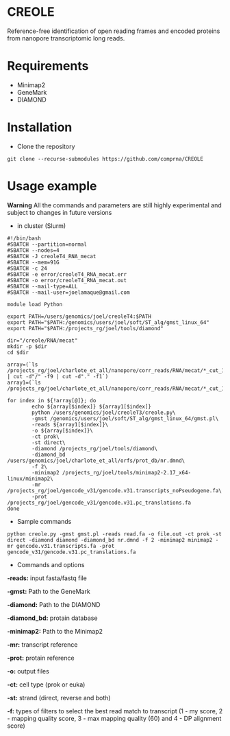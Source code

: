 # CREOLE
Reference-free identification of open reading frames and encoded proteins from nanopore transcriptomic long reads. 
# Requirements
- Minimap2
- GeneMark
- DIAMOND
# Installation
- Clone the repository

`git clone --recurse-submodules https://github.com/comprna/CREOLE`

# Usage example 
**Warning** All the commands and parameters are still highly experimental and subject to changes in future versions

- in cluster (Slurm)

```
#!/bin/bash
#SBATCH --partition=normal
#SBATCH --nodes=4
#SBATCH -J creoleT4_RNA_mecat
#SBATCH --mem=91G
#SBATCH -c 24
#SBATCH -e error/creoleT4_RNA_mecat.err
#SBATCH -o error/creoleT4_RNA_mecat.out
#SBATCH --mail-type=ALL
#SBATCH --mail-user=joelamaque@gmail.com

module load Python

export PATH=/users/genomics/joel/creoleT4:$PATH
export PATH="$PATH:/genomics/users/joel/soft/ST_alg/gmst_linux_64"
export PATH="$PATH:/projects_rg/joel/tools/diamond"

dir="/creole/RNA/mecat"
mkdir -p $dir
cd $dir

array=(`ls /projects_rg/joel/charlote_et_all/nanopore/corr_reads/RNA/mecat/*_cut_150_cor.fa_mix | cut -d"/" -f9 | cut -d"." -f1`)
array1=(`ls /projects_rg/joel/charlote_et_all/nanopore/corr_reads/RNA/mecat/*_cut_150_cor.fa_mix`)

for index in ${!array[@]}; do
        echo ${array[$index]} ${array1[$index]}
        python /users/genomics/joel/creoleT3/creole.py\
        -gmst /genomics/users/joel/soft/ST_alg/gmst_linux_64/gmst.pl\ 
        -reads ${array1[$index]}\ 
        -o ${array[$index]}\  
        -ct prok\ 
        -st direct\ 
        -diamond /projects_rg/joel/tools/diamond\ 
        -diamond_bd /users/genomics/joel/charlote_et_all/orfs/prot_db/nr.dmnd\ 
        -f 2\ 
        -minimap2 /projects_rg/joel/tools/minimap2-2.17_x64-linux/minimap2\ 
        -mr /projects_rg/joel/gencode_v31/gencode.v31.transcripts_noPseudogene.fa\ 
        -prot /projects_rg/joel/gencode_v31/gencode.v31.pc_translations.fa
done
```

- Sample commands
```
python creole.py -gmst gmst.pl -reads read.fa -o file.out -ct prok -st direct -diamond diamond -diamond_bd nr.dmnd -f 2 -minimap2 minimap2 -mr gencode.v31.transcripts.fa -prot gencode_v31/gencode.v31.pc_translations.fa

```
- Commands and options

**-reads:** input fasta/fastq file

**-gmst:** Path to the GeneMark

**-diamond:** Path to the DIAMOND

**-diamond_bd:** protain database

**-minimap2:** Path to the Minimap2

**-mr:** transcript reference

**-prot:** protain reference

**-o:** output files

**-ct:** cell type (prok or euka)

**-st:** strand (direct, reverse and both)

**-f:** types of filters to select the best read match to transcript (1 - my score, 2 - mapping quality score, 3 - max mapping quality (60) and 4 - DP alignment score)
